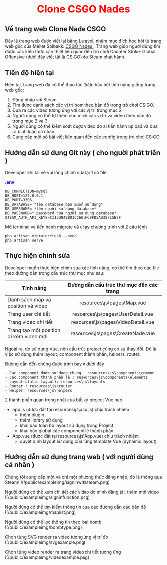 <p align="center" style="color:red; font-size: 2rem; font-weight: bold">Clone CSGO Nades</p>

## Về trang web Clone Nade CSGO

Đây là trang web được viết lại bằng Laravel, nhằm mục đích học hỏi từ trang web gốc của Mellet Solbakk: [CSGO Nades ](https://www.csgonades.com/).
Trang web giúp người dùng tìm được các kiến thức cần thiết liên quan đến trò chơi Counter Strike: Global Offensive (dưới đây viết tắt là CS:GO) do Steam phát hành.

## Tiến độ hiện tại

Hiện tại, trang web đã có thể thao tác được hầu hết tính năng giống trang web gốc:
1. Đăng nhập với Steam
2. Tìm được danh sách các vị trí bom theo bản đồ trong trò chơi CS:GO.
3. Đưa ra các video tương ứng với các vị trí trong mục 2
4. Người dùng có thể tự thêm cho mình các vị trí và video theo bản đồ trong mục 2 và 3 
5. Người dùng có thể kiểm soát được video do ai tiến hành upload và đưa ra bình luận cá nhân. 
6. Cung cấp một số bài viết liên quan đến các config trong trò chơi CS:GO

## Hướng dẫn sử dụng Git này ( cho người phát triển )

Developer khi tải về vui lòng chỉnh sửa lại 1 số file 

<p style="color:blue; font-weight: bold; ">.env</p>

```
DB_CONNECTION=mysql
DB_HOST=127.0.0.1
DB_PORT=3306
DB_DATABASE= *tên database bạn muốn sử dụng*
DB_USERNAME= *tên người sử dụng database*
DB_PASSWORD=* password của người sử dụng database*
STEAM_AUTH_API_KEYS=C115D84B801CC601FC8FD5AD38715B7F
```

Mở terminal và tiến hành migrate và chạy chương trình với 2 câu lệnh 
```
php artisan migrate:fresh --seed
php artisan serve
```


## Thực hiện chỉnh sửa

Developer muốn thực hiện chỉnh sửa các tính năng, có thể tìm theo các file theo đường dẫn trong cấu trúc thư mục như sau:

| Tính năng  | Đường dẫn cấu trúc thư mục đến các trang | 
| ------------- |:-------------:|
| Danh sách map và position và video  | resources\js\pages\Map.vue 
| Trang user chi tiết |resources\js\pages\UserDetail.vue |
| Trang video chi tiết|resources\js\pages\VideoDetail.vue|
| Trang tạo một position đi kèm video mới|resources\js\pages\CreateNade.vue|

Ngoài ra, do sử dụng Vue, nên cấu trúc project cũng có sự thay đổi. Đó là việc sử dụng thêm layout, component thành phần, helpers, router.

Đường dẫn đến chúng được trình bày ở dưới đây 
```
- Các component được sử dụng chung : resources\js\components\common
- Các component thành phần lẻ : resources\js\components\elements
- Layout(static layout): resources\js\layouts                            
- Router : resources\js\router
- Helper: resources\js\helpers
```

2 thành phần quan trọng nhất của bất kỳ project Vue nào 

- app.js (được đặt tại resources\js\app.js) chịu trách nhiệm    
    + thêm plugin 
    + thêm library sử dụng
    + khai báo toàn bộ layout sử dụng trong Project
    + khai báo global các component lẻ thành phần
- App.vue (được đặt tại resources\js\App.vue) chịu trách nhiệm
    + quyết định layout sử dụng của từng template Vue (dynamic layout)
   

## Hướng dẫn sử dụng trang web ( với người dùng cá nhân ) 

Chúng tôi cung cấp một và chỉ một phương thức đăng nhập, đó là thông qua Steam\ 
!(/public/exampleimg/signinwithsteam.png)

Người dùng có thể xem chi tiết các video do mình đăng tải, thêm mới video\
!(/public/exampleimg/signinfunction.png)

Người dùng có thể tìm kiếm thông tin qua các đường dẫn các bản đồ\
!(/public/exampleimg/maplist.png)

Người dùng có thể lọc thông tin theo loại bomb\
!(/public/exampleimg/bombtype.png)

Chọn từng SVG render ra video tương ứng vị trí đó\
!(/public/exampleimg/svgexample.png)

Chọn từng video render ra trang video chi tiết tương ứng\
!(/public/exampleimg/videoexample.png)

